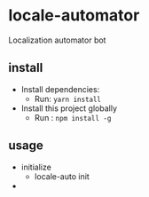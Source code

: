 # locale-automator
Localization automator bot


## install

- Install dependencies:
  - Run: `yarn install`
- Install this project globally
  - Run : `npm install -g`

## usage

- initialize
    - locale-auto init
- 
